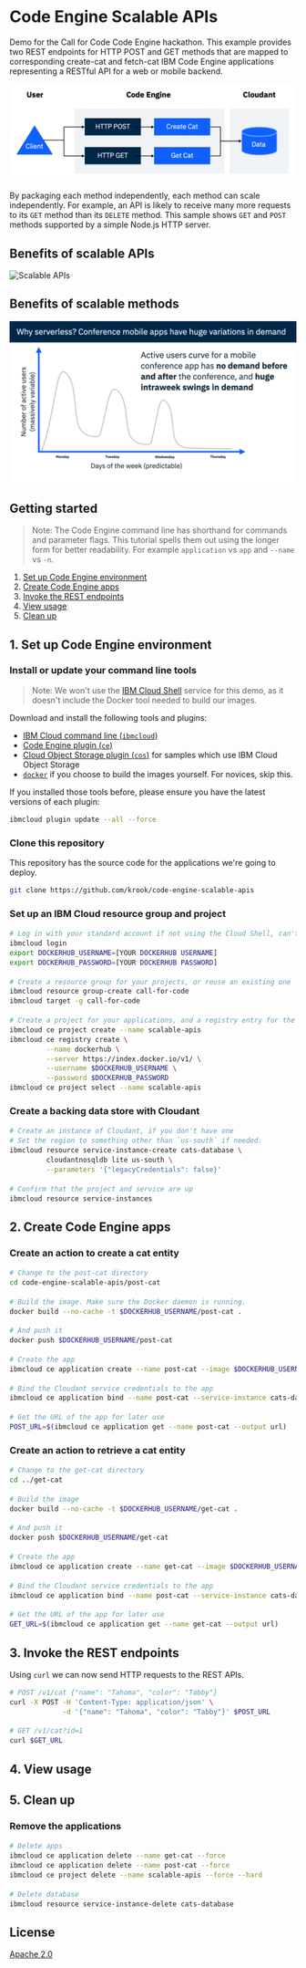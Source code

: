 # Code Engine Scalable APIs

Demo for the Call for Code Code Engine hackathon. This example provides two REST endpoints for HTTP POST and GET methods that are mapped to corresponding create-cat and fetch-cat IBM Code Engine applications representing a RESTful API for a web or mobile backend.

![Scalable APIs](img/scalable-apis.png)

By packaging each method independently, each method can scale independently. For example, an API is likely to receive many more requests to its `GET` method than its `DELETE` method. This sample shows `GET` and `POST` methods supported by a simple Node.js HTTP server.

## Benefits of scalable APIs

![Scalable APIs](img/game.gif)

## Benefits of scalable methods

![Scalable APIs](img/conference.gif)

## Getting started

> Note: The Code Engine command line has shorthand for commands and parameter flags. This tutorial spells them out using the longer form for better readability. For example `application` vs `app` and `--name` vs `-n`.

1. [Set up Code Engine environment](#1-set-up-code-engine-environment)
2. [Create Code Engine apps](#2-create-code-engine-apps)
3. [Invoke the REST endpoints](#3-invoke-the-rest-endpoints)
4. [View usage](#4-view-usage)
5. [Clean up](#5-clean-up)

## 1. Set up Code Engine environment

### Install or update your command line tools

> Note: We won't use the [IBM Cloud Shell](https://cloud.ibm.com/shell) service for this demo, as it doesn't include the Docker tool needed to build our images.

Download and install the following tools and plugins:

- [IBM Cloud command line (`ibmcloud`)](https://cloud.ibm.com/docs/cli/reference/ibmcloud?topic=cloud-cli-getting-started)
- [Code Engine plugin (`ce`)](https://cloud.ibm.com/codeengine/cli)
- [Cloud Object Storage plugin (`cos`)](https://cloud.ibm.com/docs/cloud-object-storage-cli-plugin)
  for samples which use IBM Cloud Object Storage
- [`docker`](https://docker.io/) if you choose to build the images yourself.
  For novices, skip this.

If you installed those tools before, please ensure you have the latest versions of each plugin:

```bash
ibmcloud plugin update --all --force
```

### Clone this repository

This repository has the source code for the applications we're going to deploy.

```bash
git clone https://github.com/krook/code-engine-scalable-apis
```

### Set up an IBM Cloud resource group and project

```bash
# Log in with your standard account if not using the Cloud Shell, can't be a Lite account
ibmcloud login
export DOCKERHUB_USERNAME=[YOUR DOCKERHUB USERNAME]
export DOCKERHUB_PASSWORD=[YOUR DOCKERHUB PASSWORD]

# Create a resource group for your projects, or reuse an existing one
ibmcloud resource group-create call-for-code
ibmcloud target -g call-for-code

# Create a project for your applications, and a registry entry for the place to store images
ibmcloud ce project create --name scalable-apis
ibmcloud ce registry create \
         --name dockerhub \
         --server https://index.docker.io/v1/ \
         --username $DOCKERHUB_USERNAME \
         --password $DOCKERHUB_PASSWORD
ibmcloud ce project select --name scalable-apis
```

### Create a backing data store with Cloudant

```bash
# Create an instance of Cloudant, if you don't have one
# Set the region to something other than `us-south` if needed.
ibmcloud resource service-instance-create cats-database \
         cloudantnosqldb lite us-south \
         --parameters '{"legacyCredentials": false}'

# Confirm that the project and service are up
ibmcloud resource service-instances
```

## 2. Create Code Engine apps

### Create an action to create a cat entity

```bash
# Change to the post-cat directory
cd code-engine-scalable-apis/post-cat

# Build the image. Make sure the Docker daemon is running.
docker build --no-cache -t $DOCKERHUB_USERNAME/post-cat .

# And push it
docker push $DOCKERHUB_USERNAME/post-cat

# Create the app
ibmcloud ce application create --name post-cat --image $DOCKERHUB_USERNAME/post-cat

# Bind the Cloudant service credentials to the app
ibmcloud ce application bind --name post-cat --service-instance cats-database

# Get the URL of the app for later use
POST_URL=$(ibmcloud ce application get --name post-cat --output url)
```

### Create an action to retrieve a cat entity

```bash
# Change to the get-cat directory
cd ../get-cat

# Build the image
docker build --no-cache -t $DOCKERHUB_USERNAME/get-cat .

# And push it
docker push $DOCKERHUB_USERNAME/get-cat

# Create the app
ibmcloud ce application create --name get-cat --image $DOCKERHUB_USERNAME/get-cat

# Bind the Cloudant service credentials to the app
ibmcloud ce application bind --name post-cat --service-instance cats-database

# Get the URL of the app for later use
GET_URL=$(ibmcloud ce application get --name get-cat --output url)
```

## 3. Invoke the REST endpoints

Using `curl` we can now send HTTP requests to the REST APIs.

```bash
# POST /v1/cat {"name": "Tahoma", "color": "Tabby"}
curl -X POST -H 'Content-Type: application/json' \
             -d '{"name": "Tahoma", "color": "Tabby"}' $POST_URL

# GET /v1/cat?id=1
curl $GET_URL
```

## 4. View usage

## 5. Clean up

### Remove the applications

```bash
# Delete apps
ibmcloud ce application delete --name get-cat --force
ibmcloud ce application delete --name post-cat --force
ibmcloud ce project delete --name scalable-apis --force --hard

# Delete database
ibmcloud resource service-instance-delete cats-database
```

## License

[Apache 2.0](LICENSE)
